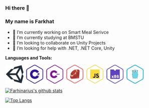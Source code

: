 ### Hi there 👋
### My name is Farkhat

- 🔭 I’m currently working on Smart Meal Serivce
- 🌱 I’m currently studying at BMSTU
- 👯 I’m looking to collaborate on Unity Projects
- 🤔 I’m looking for help with .NET, .NET Core, Unity

<b>Languages and Tools:</b>
<div>
  <p><img align="center" src="https://github.com/Farhinarius/Farhinarius/blob/master/Icons/unity-logo.jpg" width="60" height="60">
    <img align="center" src="https://github.com/Farhinarius/Farhinarius/blob/master/Icons/csharp.svg" width="60" height="60">
    <img align="center" src="https://github.com/Farhinarius/Farhinarius/blob/master/Icons/cpp.svg" width="60" height="60">
    <img align="center" src="https://github.com/Farhinarius/Farhinarius/blob/master/Icons/ruby.svg" width="60" height="60">
    <img align="center" src="https://github.com/Farhinarius/Farhinarius/blob/master/Icons/javascript.svg" width="60" height="60">
    <img align="center" src="https://github.com/Farhinarius/Farhinarius/blob/master/Icons/x86-64-assembly.svg" width="60" height="60">
    <img align="center" src="https://github.com/Farhinarius/Farhinarius/blob/master/Icons/go.svg" width="60" height="60">
  </p>
</div>

[![Farhinarius's github stats](https://github-readme-stats.vercel.app/api?username=farhinarius&count_private=true&show_icons=true&theme=vue&hide=stars,issues)](https://github.com/anuraghazra/github-readme-stats)


[![Top Langs](https://github-readme-stats.vercel.app/api/top-langs/?username=farhinarius&hide=c%2B%2B,ShaderLab,Qmake)](https://github.com/anuraghazra/github-readme-stats)<br>
